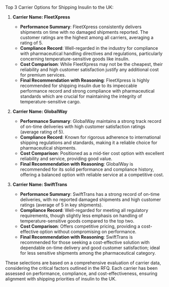 Top 3 Carrier Options for Shipping Insulin to the UK:

1. **Carrier Name: FleetXpress**
   - **Performance Summary**: FleetXpress consistently delivers shipments on time with no damaged shipments reported. The customer ratings are the highest among all carriers, averaging a rating of 5.
   - **Compliance Record**: Well-regarded in the industry for compliance with pharmaceutical handling directives and regulations, particularly concerning temperature-sensitive goods like insulin.
   - **Cost Comparison**: While FleetXpress may not be the cheapest, their reliability and high customer satisfaction justify any additional cost for premium services.
   - **Final Recommendation with Reasoning**: FleetXpress is highly recommended for shipping insulin due to its impeccable performance record and strong compliance with pharmaceutical standards which are crucial for maintaining the integrity of temperature-sensitive cargo.

2. **Carrier Name: GlobalWay**
   - **Performance Summary**: GlobalWay maintains a strong track record of on-time deliveries with high customer satisfaction ratings (average rating of 5).
   - **Compliance Record**: Known for rigorous adherence to international shipping regulations and standards, making it a reliable choice for pharmaceutical shipments.
   - **Cost Comparison**: Positioned as a mid-tier cost option with excellent reliability and service, providing good value.
   - **Final Recommendation with Reasoning**: GlobalWay is recommended for its solid performance and compliance history, offering a balanced option with reliable service at a competitive cost.

3. **Carrier Name: SwiftTrans**
   - **Performance Summary**: SwiftTrans has a strong record of on-time deliveries, with no reported damaged shipments and high customer ratings (average of 5 in key shipments).
   - **Compliance Record**: Well-regarded for meeting all regulatory requirements, though slightly less emphasis on handling of temperature-sensitive goods compared to the top two.
   - **Cost Comparison**: Offers competitive pricing, providing a cost-effective option without compromising on performance.
   - **Final Recommendation with Reasoning**: SwiftTrans is recommended for those seeking a cost-effective solution with dependable on-time delivery and good customer satisfaction; ideal for less sensitive shipments among the pharmaceutical category.

These selections are based on a comprehensive evaluation of carrier data, considering the critical factors outlined in the RFQ. Each carrier has been assessed on performance, compliance, and cost-effectiveness, ensuring alignment with shipping priorities of insulin to the UK.